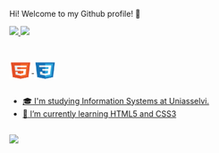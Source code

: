 Hi! Welcome to my Github profile! 👋

<div>
  <a href="https://github.com/PedroSouza2001">
  <img height="100em" src="https://github-readme-stats.vercel.app/api?username=PedrooSouzaa&show_icons=true&theme=white&include_all_commits=true&count_private=true"/>    
  <img height="100em" src="https://github-readme-stats.vercel.app/api/top-langs/?username=PedrooSouzaa&layout=compact"/>
   
  
##  
</div>

<div style="display: inline_block"><br>
<img align="center" alt="Pedro-HTML" height="30" width="40" src="https://raw.githubusercontent.com/devicons/devicon/master/icons/html5/html5-original.svg">
<img align="center" alt="Pedro-CSS" height="30" width="40" src="https://raw.githubusercontent.com/devicons/devicon/master/icons/css3/css3-original.svg">
</div>

## 

- 🎓 I'm studying Information Systems at Uniasselvi.
- 🌱 I’m currently learning HTML5 and CSS3
  
##
<a href="https://www.linkedin.com/in/pedro-miguel-de-souza-a0185719a/" target="_blank"><img src="https://img.shields.io/badge/-LinkedIn-%230077B5?style=for-the-badge&logo=linkedin&logoColor=white" target="_blank"></a> 
  

 

